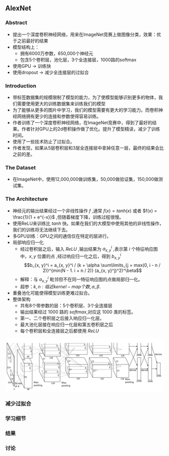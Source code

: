 ## AlexNet

### Abstract
* 提出一个深度卷积神经网络，用来在ImageNet竞赛上做图像分类，效果：优于之前最好的结果
* 模型结构上：
    * 拥有6000万参数，650,000个神经元
    * 包含5个卷积层，池化层，3个全连接层，1000路的softmax
* 使用GPU -> 训练快
* 使用dropout -> 减少全连接层的过拟合

### Introduction
* 带标签数据集的规模限制了模型的能力，为了使模型能够识别更多的物体，我们需要使用更大的训练数据集来训练我们的模型
* 为了能够从更多的图片中学习，我们的模型需要有更大的学习能力。而卷积神经网络拥有更少的连接和参数使得容易训练。
* 作者训练了一个深度卷积神经网络，在ImageNet竞赛中，得到了最好的结果。作者针对GPU上的2d卷积操作做了优化。提升了模型精读，减少了训练时间。
* 使用了一些技术防止了过拟合。
* 作者发现，如果从5层卷积层和3层全连接层中拿掉任意一层，最终的结果会比之前的差。

### The Dataset
* 在ImageNet中，使用12,000,000做训练集，50,000做验证集，150,000做测试集。

### The Architecture
* 神经元的输出结果经过一个非线性操作 $f$ ,通常 $f(x) = tanh(x)$ 或者 $f(x) = \frac{1}{1 + e^{-x}}$ ,但随着梯度下降，训练过程很慢。
* 使用ReLU来训练比 $tanh$ 快。如果在我们的大模型中使用其他的非线性操作，我们的训练将无法继续下去。
* 多GPU训练：GPU之间的通信仅在特定的层进行。
* 局部响应归一化
    * 经过卷积层之后，输入 $ReLU$ ,输出结果为 $a_{x, y}^i$ ,表示第 $i$ 个特征响应图中，${x, y}$ 位置的点 ,经过响应归一化之后，得到 $b_{x, y}^i$
    $$b_{x, y}^i = a_{x, y}^i / (k + \alpha \sum\limits_{j = max(0, i - n / 2)}^{min(N - 1. i + n / 2)} (a_{x, y}^j)^2)^\beta$$
    * 解释：与 $a_{x, y}^i$ 毗邻但不在同一特征响应图的点做局部归一化。
    * 超参：$k, n: 临近kernel-map个数, \alpha ,\beta$.
* 重叠池化可能使得模型训练更难过拟合。
* 整体架构
    * 共有8个带参数的层：5个卷积层、3个全连接层
    * 输出结果经过 $1000$ 路的 $softmax$,对应这 $1000$ 类的标签。
    * 第一、二个卷积层之后接入响应归一化层。
    * 最大池化层接在响应归一化层和第五卷积层之后
    * 每个卷积层和全连接层之后都使用 $ReLU$

![](../imgs/alexnet.jpg)

### 减少过拟合

### 学习细节

### 结果

### 讨论

